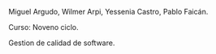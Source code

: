 Miguel Argudo,
Wilmer Arpi,
Yessenia Castro,
Pablo Faicán.


Curso: Noveno ciclo.


Gestion de calidad de software.
